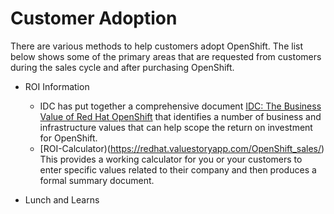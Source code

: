 # Customer Adoption
There are various methods to help customers adopt OpenShift.  The list below shows some of the primary areas that are requested from customers during the sales cycle and after purchasing OpenShift.  

* ROI Information
	* IDC has put together a comprehensive document [IDC: The Business Value of Red Hat OpenShift](https://www.redhat.com/en/resources/The-Business-Value-of-Red-Hat-OpenShift) that identifies a number of business and infrastructure values that can help scope the return on investment for OpenShift.  
	* [ROI-Calculator)(https://redhat.valuestoryapp.com/OpenShift_sales/) This provides a working calculator for you or your customers to enter specific values related to their company and then produces a formal summary document.

* Lunch and Learns
